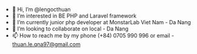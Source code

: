 - 👋 Hi, I’m @lengocthuan
- 👀 I’m interested in BE PHP and Laravel framework
- 🌱 I’m currently junior php developer at MonstarLab Viet Nam - Da Nang
- 💞️ I’m looking to collaborate on local - Da Nang
- 📫 How to reach me by my phone (+84) 0705 990 996 or email - thuan.le.qna97@gmail.com

<!---
lengocthuan/lengocthuan is a ✨ special ✨ repository because its `README.md` (this file) appears on your GitHub profile.
You can click the Preview link to take a look at your changes.
--->

